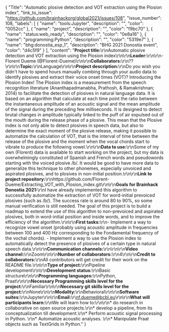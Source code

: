 {
  "Title": "Automatic plosive detection and VOT extraction using the Plosion index",
  "link_to_issue": "https://github.com/brainhackorg/global2021/issues/108",
  "issue_number": 108,
  "labels": [
    {
      "name": "tools:Jupyter",
      "description": "",
      "color": "0052cc"
    },
    {
      "name": "project",
      "description": "",
      "color": "f9bc70"
    },
    {
      "name": "status:web_ready",
      "description": "",
      "color": "0e8a16"
    },
    {
      "name": "programming:Python",
      "description": "",
      "color": "5319e7"
    },
    {
      "name": "bhg:donostia_esp_1",
      "description": "BHG 2021 Donostia event",
      "color": "d4c5f9"
    }
  ],
  "content": "**Project title:**\r\nAutomatic plosive detection and VOT extraction using the Plosion index\r\n\r\n**Leader:**\r\n\r\n- Florent Dueme (@Florent-Dueme)\r\n\r\n**Collaborators:**\r\n??\r\n\r\n**Topic:**\r\nLanguage\r\n\r\n**Project description:**\r\nDo you wish you didn't have to spend hours manually combing through your audio data to identify plosives and extract their voice onset times (VOT)? Introducing the Plosion Index! The Plosion index is a measurement from the speech recognition literature (Ananthapadmanabha, Prathosh, & Ramakrishnan; 2014) to facilitate the detection of plosives in natural language data. It is based on an algorithm that calculate at each time point the ratio between the instantaneous amplitude of an acoustic signal and the mean amplitude of the signal during the preceding few milliseconds. It is designed to detect brutal changes in amplitude typically linked to the puff of air expulsed out of the mouth during the release phase of a plosive. This mean that the Plosive index is not only able to detect plosives in speech data, but also to determine the exact moment of the plosive release, making it possible to automatize the calculation of VOT, that is the interval of time between the release of the plosive and the moment when the vocal chords start to vibrate to produce the following vowel.\r\n\r\n**Data to use:**\r\nSome of my own (Florent) data is available to start working on the project, but my data is overwhelmingly constituted of Spanish and French words and pseudowords starting with the voiced plosive /b/. It would be good to have more data to generalize this technique to other phonemes, especially unvoiced and aspirated plosives, and to plosives in non-initial position.\r\n\r\n**Link to project repository:**\r\nhttps://github.com/Florent-Dueme/Extracting_VOT_with_Plosion_index.git\r\n\r\n**Goals for Brainhack Donostia 2021:**\r\nI have already implemented this algorithm to successfully automatize the extraction of VOT for word-initial prevoiced plosives (such as /b/). The success rate is around 80 to 90%, so some manual verification is still needed. The goal of this project is to build a roadmap to extend the use of this algorithm to non-prevoiced and aspirated plosives, both in word-initial position and inside words, and to improve the efficiency of the algorithm.\r\n\r\n**First tasks:**\r\n- Implement a way to recognize vowel onset (probably using acoustic amplitude in frequencies between 100 and 400 Hz corresponding to the Fondamental frequency of the vochal chords). - Implement a way to use the Plosion index to automatically detect the presence of plosives of a certain type in natural speech data.\r\n\r\n**Communication channels:**\r\n\r\n\r\n**Video channel:**\r\nZoom\r\n\r\n**Number of collaborators:**\r\n4\r\n\r\n**Credit to collaborators:**\r\nAll contributors will get credit for their work on the README file.\r\n\r\n**Type of project:**\r\nPipeline development\r\n\r\n**Development status:**\r\nBasic structure\r\n\r\n**Programming languages:**\r\nPython, Praat\r\n\r\n**Necessary Programming skills level for the project:**\r\nFamiliar\r\n\r\n**Necessary git skills level for the project:**\r\nNone\r\n\r\n**Modality:**\r\nBehavioral\r\n\r\n**Software suites:**\r\nJupyter\r\n\r\n**Email:**\r\nf.dueme@bcbl.eu\r\n\r\n**What will participants learn:**\r\nWe will learn how to:\r\n\r\n* do research in collaborative on open source projects.\r\n* develop a pipeline, from its conceptualization till development.\r\n* Perform acoustic signal processing in Python. \r\n* Automatize acoustic analyses. \r\n* Manipulate Praat objects such as TextGrids in Python."
}